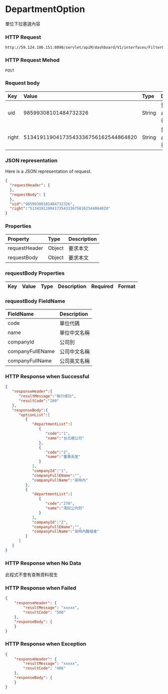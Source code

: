 # DepartmentOption
單位下拉塞選內容

### HTTP Request
```
http://59.124.100.151:8090/servlet/apiM/dashboard/V1/interfaces/FilterOption/DepartmentOption
```

### HTTP Request Mehod
```
POST
```

### Request body
| Key | Value | Type | Description |
|:----------|:-------------|:-----|:------------|
| uid | 98599308101484732326 | String | 需透過apiLogin取得
| right | 51341911904173543336756162544864820 | String | 需透過apiLogin取得 |

### JSON representation

Here is a JSON representation of request.
```json
{
  "requestHeader": {
  },
  "requestBody": {
  },
  "uid":"98599308101484732326",
  "right":"51341911904173543336756162544864820"
}
```

### Properties
| Property | Type | Description |
|:---------|:-----|:------------|
| requestHeader | Object | 要求本文 |
| requestBody | Object | 要求本文 |

### requestBody Properties
| Key | Value | Type | Description | Required | Format |
|:----------|:-------------|:-----|:------------|:------------|:------------|

### requestBody FieldName
| FieldName | Description |
|:----------|:-------------|
| code | 單位代碼 |
| name | 單位中文名稱 |
| companyId | 公司別 |
| companyFullEName | 公司中文名稱 |
| companyFullName | 公司英文名稱 |

### HTTP Response when Successful
```json
{
   "responseHeader":{
      "resultMessage":"執行成功",
      "resultCode":"200"
   },
   "responseBody":{
      "optionList":[
         {
            "departmentList":[
               {
                  "code":"1",
                  "name":"台北總公司"
               },
               {
                  "code":"2",
                  "name":"董事長室"
               }
            ],
            "companyId":"1",
            "companyFullEName":"",
            "companyFullName":"英特內"
         },
         {
            "departmentList":[
               {
                  "code":"278",
                  "name":"測試公司別"
               }
            ],
            "companyId":"Z",
            "companyFullEName":"",
            "companyFullName":"英特內職福會"
         }
      ]
   }
}
```

### HTTP Response when No Data
此程式不會有查無資料發生

### HTTP Response when Failed
```json
{
    "responseHeader": {
        "resultMessage": "xxxxx",
        "resultCode": "500"
    },
    "responseBody": {
    }
}
```

### HTTP Response when Exception
```json
{
    "responseHeader": {
        "resultMessage": "xxxxx",
        "resultCode": "406"
    },
    "responseBody": {
    }
}
```
